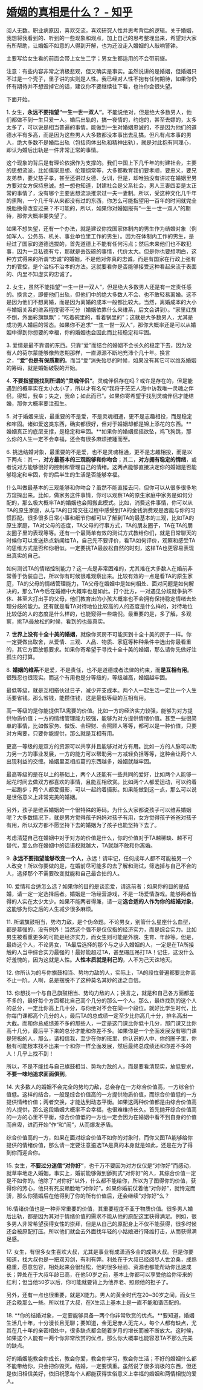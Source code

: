 # [婚姻的真相是什么？ - 知乎](https://www.zhihu.com/question/287517614/answer/2101564083)

阅人无数。职业病原因，喜欢交流，喜欢研究人性并思考背后的逻辑。关于婚姻，我想将我看到的、听到的一些现象和观点，加上自己的思考整理出来，希望对大家有所帮助，让婚姻不如意的人得到开解，也为还没走入婚姻的人敲响警钟。

主要写给女生看的前面会带上女生二字；男女生都适用的不会带前缀。

注意：有些内容非常之消极悲观，但又确实是事实。虽然说讲的是婚姻，但婚姻只不过是一个壳子，里子讲的实则是人性。我已经对人性不抱有任何期待，如果你仍怀有期待并不想毁掉它的话，建议你不要继续往下看，也许你会很失望。

下面开始。

1\. 女生，**永远不要指望“一生一世一双人”**。不能说绝对，但是绝大多数男人，他们都做不到一生只爱一人。婚后出轨的，搞一夜情的，约炮的，甚至去嫖的，太多太多了，可以说是相当普遍的事情。能做到一生对婚姻忠诚的，不是因为他们的道德水平有多高，而是因为这些男人大多数都没本事出去乱搞。但凡有点本事的男人，绝大多数不是婚后出轨（包括肉体出轨和精神出轨），就是对此抱有同理心，即认为婚后出轨是一件非常正常的事情。

这个现象的背后是有理论依据作为支撑的。我们中国上下几千年的封建社会，主要的思想流派，比如儒家思想、伦理纲常等，大多都教育我们要孝顺，要忠义，要兄友弟恭，要父慈子孝，甚至还讲过女德、女训，但是，却唯独没有讲过在婚姻里男方要对女方保持忠诚。想一想也知道，封建社会是父系社会，男人三妻四妾是太正常的事情了，没有哪个主要思想流派推崇过一夫一妻制。所以，受这种文化几千年的熏陶，一个几千年从来都没有过的东西，你怎么可能指望用一百年的时间就完全脱胎换骨改变过来？不可能的，所以，如果你对婚姻报有“一生一世一双人”的期待，那你大概率要失望了。

如果不想失望，还有一个办法，就是建议你找国家体制内的男生作为结婚对象（例如军人、公务员、机关、事业单位里工作的男生）。因为在体制内工作的男生，是经过了国家的道德选拔的，首先道德上不能有任何污点；然后未来他们也不敢犯事，因为一旦私德有亏，那就是丢饭碗的事情，代价太大。但是你也要想明白，这种方式得来的所谓“忠诚”的婚姻，不是他对你真的忠诚，而是有国家在行政上强有力的管控，是个治标不治本的方法。这就要看你是否能够接受这种看起来流于表面的、内里不知虚实的忠诚了。

2\. 女生，虽然不能指望”一生一世一双人“，但是绝大多数男人还是有一定责任感的。换言之，即便他们出轨，但他们中的绝大多数人不会、也不敢轻易离婚。这不是因为他们不想离婚，而是因为离婚的成本一般都比较大。当然，离婚成本的大小与婚姻关系的维系程度密不可分（婚姻依靠什么来维系，后文会讲到）。“家里红旗不倒，外面彩旗飘飘”；“吃着碗里的，看着锅里的”；这就是大多数男人，尤其是成功男人婚后的常态。如果你不追求”一生一世一双人“，那你大概率还是可以从婚姻中得到你想要的幸福，你的婚姻也会因此而比较稳定和牢固。

3\. 爱情是最不靠谱的东西。只靠“爱”而结合的婚姻不会长久的稳定下去，因为没有人的荷尔蒙能够像热恋期那样，一直源源不断地充沛个几十年。换言之，**“爱”也是有保质期的**。而当“爱”消失殆尽的时候，如果没有其它可以维系婚姻的筹码，就是婚姻破裂的开始。

4\. **不要指望能找到所谓的”灵魂伴侣“**。灵魂伴侣存在吗？或许是存在的，但是能遇到的概率实在太小太小了，所以才有名句“我将于茫茫人海中访我唯一灵魂之伴侣，得知，我幸；失之，我命；如此而已”。如果你寄希望于找到灵魂伴侣才能结婚，那你大概率要注孤生。

5\. 对于婚姻来说，最重要的不是爱，不是灵魂相通，更不是志趣相投，而是稳定和牢固。诸如爱这类东西，确实都很好，但对于婚姻却都是锦上添花的东西。**婚姻真正的底层支撑，是稳定和牢固。**如果你的婚姻摇摇欲坠，鸡飞狗跳，那么你的人生一定不会幸福，还会有很多麻烦接踵而至。

6\. 挑选结婚对象，最重要的不是爱，也不是灵魂相通，更不是志趣相投，而是以下两点：其一，**对方最基本的三观能够和你吻合**；其二，**对方拥有稳定的情绪**，或者说对方能够很好的控制和管理自己的情绪。这两点能够直接决定你的婚姻是否能够稳定和牢固，你的后半生的生活是否能够幸福。

什么叫做最基本的三观能够和你吻合？虽然不能直接去问，但你可以从很多很多地方窥探出来。比如，做家务这件事情，你可以观察TA的原生家庭中家务是如何分配的，那么极大概率TA的婚姻也会照搬此模式。比如，消费这件事情，你可以从TA的原生家庭，从与TA的日常交往过程中感受到TA的金钱消费观是否能与你的习惯匹配。很多很多日常小事和细节你都可以了解到TA的最基本的三观，比如TA的原生家庭，TA对父母的态度，TA父母的行事方式，TA的朋友圈子，TA在TA的朋友圈子里的表现等等。还有一个最简单有效的测试方式教给你们，就是日常聊天的时候你可以发送热点新闻给TA，自己先不要评价，看TA如何评价，观察和感受TA的思维方式是否和你相似。一定要挑TA最放松自然的时刻，这样TA也更容易表现出真实的自己。

如何测试TA的情绪控制能力？这一点是非常困难的，尤其难在大多数人在婚前非常善于伪装自己，所以你有时候很难观察出来。比较有效的一点是看TA的原生家庭，TA的父母的情绪管理能力，TA父母在婚姻中是如何相处、面对问题是如何解决的，那么TA今后在婚姻中大概率也是如此。打个比方，一对遇见分歧就争执不休、甚至大打出手的父母，他们教育出的小孩大概率也不会拥有保持稳定情绪去处理分歧的能力。还有就是看TA对待地位比较高的人的态度是什么样的，对待地位比较低的人的态度是什么样的，也能窥得一些端倪。最重要的是，多了解，多观察，挑TA最放松的时候，看到的也最真实。

7\. **世界上没有十全十美的婚姻**，就像你买房不可能买到十全十美的房子一样。你一定要做出取舍，从爱情、三观、人品、物质、家庭等种种条件中选出你最看重的，其它方面放低要求。如果你寄希望于寻找十全十美的婚姻，那么请你先做好注孤生的打算。

8\. **婚姻的维系**不是爱，不是责任，也不是道德或者法律的约束，而**是互相有用**。很残忍也很现实。而这个有用也是分等级的，等级越高，婚姻越牢固。

最低等级，就是互相搭伙过日子，减少开支成本。两个人一起生活一定比一个人生活要省钱。那么省钱，能攒住钱，这是最低等级的互相有用。

高一等级的是你能提供TA需要的价值。比如一方的经济实力较强，能够为对方提供物质价值；一方的情绪管理能力较强，能够为对方提供情绪价值。甚至一些很简单的事情，比如做家务、做饭、会理财、会照顾人等等，都可以是一种价值，只要对方需要，只要你能提供，那么就是互相有用。

更高一等级的是双方的资源可以共享并且能够对对方有用。比如一方的人脉可以助力另一方的事业发展，一方的能力可以帮助另一方减轻负担等等，这种会让两个人出现利益的交缠。婚姻里互相瓜葛的东西越多，婚姻就越牢固。

最高等级的是在以上的基础上，两个人还能有一些共同的爱好，比如两个人能够一起花时间去做双方都喜欢的事情，且能互相欣赏。比如两个人都爱运动，可以约着一起跑步；两个人都爱摄影，可以一起约着摄影。如果能做到这一点，那么可以说是世俗意义上非常完美的婚姻。

另外，孩子是维系婚姻的一个很特殊的筹码。为什么大家都说孩子可以维系婚姻呢？大多数情况下，就是男方觉得孩子妈妈对孩子有用，女方觉得孩子爸爸对孩子有用，所以双方都不愿坚持下去的婚姻为了孩子也能坚持下去了。

考虑清楚自己在婚姻中对于对方的价值是什么，你的价值对于TA越稀缺、越不可替代，那么你在婚姻中的话语权就越大，TA就越不敢和你离婚。

9\. **永远不要指望能够改变一个人**，永远！请牢记，任何成年人都不可能被另一个人改变！所以你要做的是，在婚前尽可能多的去了解和测试，筛选掉与自己不合的人，选择那个不需要改变就能和自己最合拍的人。

10\. 爱情和合适怎么选？如果你的目的是谈恋爱，请选前者；如果你的目的是结婚，请一定一定选择后者。婚姻是一场经营游戏，不是一场爱情游戏。能够两者皆得的人实在太少太少。如果不能两者得兼，请一定**选合适的人作为你的结婚对象**，这能够为你之后的人生减少很多麻烦。

11\. 所谓旗鼓相当，势均力敌，是个伪命题。不论男女，别管什么星座什么血型，都是慕强的，没有例外！当然这个强不是仅仅指的经济实力，而是综合实力。比如男生被看重更多的可能是经济实力，而女生则可能是外貌、生育、年龄等。但是，最终这个人，不论男女，TA最后选择的那个与之步入婚姻的人，一定是在TA所接触的人当中综合实力最强的！最好能超过TA，甚至碾压吊打TA！记住，这没什么好羞愧的，因为这就是人性。**人性本质就是利己的**，人不为己天诛地灭。

12\. 你所认为的与你旗鼓相当、势均力敌的人，实际上，TA的段位普遍都要比你高不止一阶。人啊，总是摆脱不了这种莫名其妙的迷之自信。

13\. 你想找一个与自己旗鼓相当、势均力敌的人；换言之，就是和自己各方面都差不多的，最好每个方面都比自己高个几分的那么一个人。那么，最终找到的这个人的总分，一定比你高上几十分，与你绝对不会在同一个段位。就好比学生时代，比你每门课都高个几分的人，最后TA的总成绩一定至少比你高几十分，排名高出一大截。而和你总成绩差不多的那些人，一定是这门课比你低十几分，那门课又比你高十几分，最后平下来的总分才能和你差不多。如果你是一个全面发展没有哪门课是短板的人，那么，请相信我，至少在你的班里、你认识的人中、你的圈子里，你极有可能根本找不出来一个和你一样全面发展，然后最终总成绩还和你差不多的人！几乎上找不到！

所以，不是不能找与自己旗鼓相当、势均力敌的人，而是要看清现实，放低要求，**不要一味地追求面面俱到**。

14\. 大多数人的婚姻不会完全的势均力敌，总会存在一方综合价值高，一方综合价值低。这样的结合，一般是综合价值高的一方提供物质价值，而综合价值低的一方提供情绪价值；两者交换，才能达到动态平衡。如果这两种价值都是由综合价值高的人提供，那么这段婚姻大概率不会幸福，也很难维持长久。首先抛开综合价值高的一方的心里不平衡，综合价值低的一方也一定会因为在婚姻中看不到自身的价值而自卑，进而开始”作“和”闹“，从而爆发矛盾。

综合价值高的一方，如果在面对综合价值不如你的对象时，而你又图TA能够给你提供的情绪价值，那么请一定要注意遴选TA是真的本身就是如此，还是在为了得到你而迎合你。

15\. 女生，**不要过分迷信“对你好”**，也千万不要因为对方仅仅是“对你好”而感动，就草率地走入婚姻。事实上，婚前能够做到舔狗式“对你好”的人，其综合价值一定是不如你的。他除了“对你好”以外，什么都不能给你，所以为了图得你的价值，获得你的芳心，他只有死皮赖脸地“对你好”。如果你婚前仗着他“对你好”，就恃宠而骄，那么你猜婚后在他得到了你的所有价值后，还会继续”对你好“么？

16.情绪价值也是一种非常重要的价值，其重要程度不亚于物质价值。很多男人婚后出轨，都是因为其对于情绪价值的需求不能从他的原配这里获得满足。例如，很多男人非常希望获得女性的崇拜，但是从自己的原配身上不仅不能获得，很多时候还会被原配打压。所以他们就会去外面找年轻的小姑娘进行降维打击，从而获得满足感。

17\. 女生，有很多女生喜欢大叔，尤其是事业有成潇洒多金的成熟大叔。但是你要知道，找大叔也是一把双刃剑，有利有弊。利处在于大叔已经阅尽人世沧桑，成熟稳重，愿意包容，相处起来会很轻松，他的很多经验、资源也都能帮助你迅速成长；弊处在于大叔年龄已高，在他50岁之前，基本上你都可以享受他给你带来的红利；但当他50岁以后，你可能就要背上为他养老、照顾他的担子了。

另外，还有一点也很重要，就是X能力。男人的黄金时代在20~30岁之间，而女生还会晚那么一些。所以找了大叔，在X生活上基本上是一直不能和谐匹配的。

18\. **你的结婚对象，一定要能够具备一两个你非常欣赏的优点。**要知道，婚姻生活几十年，十分漫长且无聊；要知道，金无足赤人无完人，每个人都有缺点，尤其在几十年的亲密相处中，很多缺点都会随着岁月的增长而被不断放大。这时候，如果这个人能有一两个你非常欣赏的优点，那么你大概率也能容忍TA不那么完美的缺点。

好的婚姻能教会你成长，教会你爱，教会你学习，教会你生活；不好的婚姻什么都不能带给你，只会把你毁灭。结婚，一定要慎重。虽然说了很多消极的东西，但还是依旧相信美好，依旧祝愿每个人都能获得世俗意义上幸福的婚姻和两情相悦的爱人。
